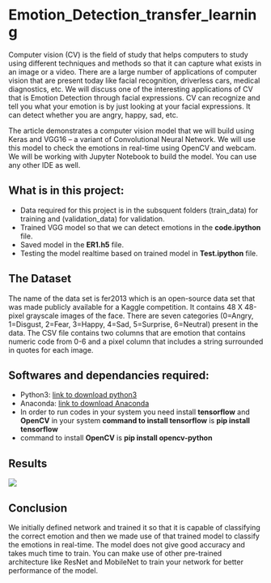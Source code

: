 # Emotion_Detection_transfer_learning
Computer vision (CV) is the field of study that helps computers to study using different techniques and methods so that it can capture what exists in an image or a video. There are a large number of applications of computer vision that are present today like facial recognition, driverless cars, medical diagnostics, etc. We will discuss one of the interesting applications of CV that is Emotion Detection through facial expressions. CV can recognize and tell you what your emotion is by just looking at your facial expressions. It can detect whether you are angry, happy, sad, etc.

The article demonstrates a computer vision model that we will build using Keras and VGG16 – a variant of Convolutional Neural Network. We will use this model to check the emotions in real-time using OpenCV and webcam. We will be working with Jupyter Notebook to build the model. You can use any other IDE as well.


## What is in this project:
   * Data required for this project is in the subsquent folders (train_data) for training and (validation_data) for validation.
   * Trained VGG model so that we can detect emotions in the **code.ipython** file.
   * Saved model in the **ER1.h5** file.
   * Testing the model realtime based on trained model in **Test.ipython** file.
   
## The Dataset
The name of the data set is fer2013 which is an open-source data set that was made publicly available for a Kaggle competition. It contains 48 X 48-pixel grayscale images of the face. There are seven categories (0=Angry, 1=Disgust, 2=Fear, 3=Happy, 4=Sad, 5=Surprise, 6=Neutral) present in the data. The CSV file contains two columns that are emotion that contains numeric code from 0-6 and a pixel column that includes a string surrounded in quotes for each image.

## Softwares and dependancies required:
   * Python3: [link to download python3](https://www.python.org/downloads/)
   * Anaconda: [link to download Anaconda](https://www.anaconda.com)
   * In order to run codes in your system you need install **tensorflow** and **OpenCV** in your system
           **command to install tensorflow** is **pip install tensorflow**
   * command to install **OpenCV** is **pip install opencv-python**     
   
## Results
![](https://storage.googleapis.com/devfolio/projects/515f4b4f979941a7b1fd2b41d83af00d/piclppz5v340.png)

## Conclusion
 We initially defined network and trained it so that it is capable of classifying the correct emotion and then we made use of that trained model to classify the emotions in real-time. The model does not give good accuracy and takes much time to train. You can make use of other pre-trained architecture like ResNet and MobileNet to train your network for better performance of the model.
           
           
  
